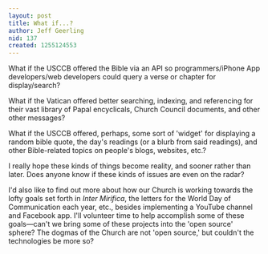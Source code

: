 ```yaml
---
layout: post
title: What if...?
author: Jeff Geerling
nid: 137
created: 1255124553
---
```

<p>What if the USCCB offered the Bible via an API so programmers/iPhone App developers/web developers could query a verse or chapter for display/search?</p>
<p>What if the Vatican offered better searching, indexing, and referencing for their vast library of Papal encyclicals, Church Council documents, and other other messages?</p>
<p>What if the USCCB offered, perhaps, some sort of 'widget' for displaying a random bible quote, the day's readings (or a blurb from said readings), and other Bible-related topics on people's blogs, websites, etc.?</p>
<p>I really hope these kinds of things become reality, and sooner rather than later. Does anyone know if these kinds of issues are even on the radar?</p>
<p>I'd also like to find out more about how our Church is working towards the lofty goals set forth in <em>Inter Mirifica</em>, the letters for the World Day of Communication each year, etc., besides implementing a YouTube channel and Facebook app. I'll volunteer time to help accomplish some of these goals&mdash;can't we bring some of these projects into the 'open source' sphere? The dogmas of the Church are not 'open source,' but couldn't the technologies be more so?</p>
